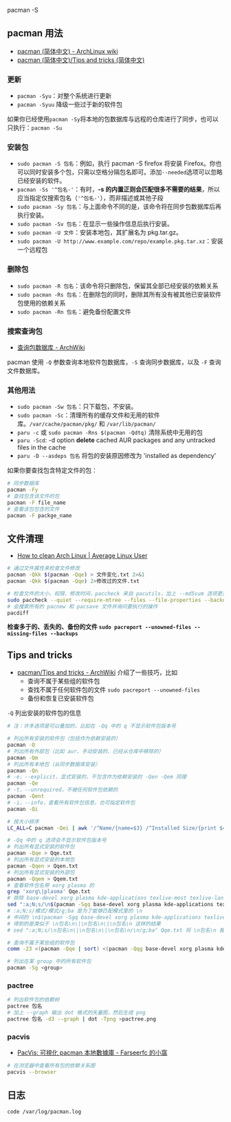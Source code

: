 pacman -S

## pacman 用法

- [pacman (简体中文) - ArchLinux wiki](<https://wiki.archlinux.org/index.php/Pacman_(%E7%AE%80%E4%BD%93%E4%B8%AD%E6%96%87)>)
- [pacman (简体中文)/Tips and tricks (简体中文)](<https://wiki.archlinux.org/index.php/Pacman_(%E7%AE%80%E4%BD%93%E4%B8%AD%E6%96%87)/Tips_and_tricks_(%E7%AE%80%E4%BD%93%E4%B8%AD%E6%96%87)>)

### 更新

- `pacman -Syu`：对整个系统进行更新
- `pacman -Syuu` 降级一些过于新的软件包

如果你已经使用`pacman -Sy`将本地的包数据库与远程的仓库进行了同步，也可以只执行：`pacman -Su`

### 安装包

- `sudo pacman -S 包名`：例如，执行 pacman -S firefox 将安装 Firefox。你也可以同时安装多个包，只需以空格分隔包名即可。添加`--needed`选项可以忽略已经安装的软件。
- `pacman -Ss '^包名-'`：有时，**-s 的内置正则会匹配很多不需要的结果**，所以应当指定仅搜索包名（`'^包名-'`），而非描述或其他子段
- `sudo pacman -Sy 包名`：与上面命令不同的是，该命令将在同步包数据库后再执行安装。
- `sudo pacman -Sv 包名`：在显示一些操作信息后执行安装。
- `sudo pacman -U 文件`：安装本地包，其扩展名为 pkg.tar.gz。
- `sudo pacman -U http://www.example.com/repo/example.pkg.tar.xz`：安装一个远程包

### 删除包

- `sudo pacman -R 包名`：该命令将只删除包，保留其全部已经安装的依赖关系
- `sudo pacman -Rs 包名`：在删除包的同时，删除其所有没有被其他已安装软件包使用的依赖关系
- `sudo pacman -Rn 包名`：避免备份配置文件

### 搜索查询包

- [查询包数据库 - ArchWiki](<https://wiki.archlinux.org/index.php/Pacman_(%E7%AE%80%E4%BD%93%E4%B8%AD%E6%96%87)#%E6%9F%A5%E8%AF%A2%E5%8C%85%E6%95%B0%E6%8D%AE%E5%BA%93>)

pacman 使用 `-Q` 参数查询本地软件包数据库，`-S` 查询同步数据库，以及 `-F` 查询文件数据库。

### 其他用法

- `sudo pacman -Sw 包名`：只下载包，不安装。
- `sudo pacman -Sc`：清理所有的缓存文件和无用的软件库。`/var/cache/pacman/pkg/` 和 `/var/lib/pacman/`
- `paru -c` 或 `sudo pacman -Rns $(pacman -Qdtq)` 清除系统中无用的包
- `paru -Scd`: -d option **delete** cached AUR packages and any untracked files in the cache
- `paru -D --asdeps 包名` 将包的安装原因修改为 'installed as dependency'

如果你要查找包含特定文件的包：

```bash
# 同步数据库
pacman -Fy
# 查找包含该文件的包
pacman -F file_name
# 查看该包包含的文件
pacman -F packge_name
```

## 文件清理

- [How to clean Arch Linux | Average Linux User](https://averagelinuxuser.com/clean-arch-linux/)

```bash
# 通过文件属性来检查文件修改
pacman -Qkk $(pacman -Qqe) > 文件变化.txt 2>&1
pacman -Qkk $(pacman -Qqe) 2>修改过的文件.txt

# 检查文件的大小、权限、修改时间，paccheck 来自 pacutils，加上 --md5sum 选项更加精确
sudo paccheck --quiet --require-mtree --files --file-properties --backup --noextract --noupgrade --db-files
# 会搜索所有的 pacnew 和 pacsave 文件并询问要执行的操作
pacdiff
```

**检查多于的、丢失的、备份的文件 `sudo pacreport --unowned-files --missing-files --backups`**

## Tips and tricks

- [pacman/Tips and tricks - ArchWiki](https://wiki.archlinux.org/title/Pacman/Tips_and_tricks)
  介绍了一些技巧，比如
  - 查询不属于某些组的软件包
  - 查找不属于任何软件包的文件 `sudo pacreport --unowned-files`
  - 备份和恢复已安装软件包

`-Q` 列出安装的软件包的信息

```bash
# 注：许多选项是可以叠加的，比如在 -Qq 中的 q 不显示软件包版本号

# 列出所有安装的软件包（包括作为依赖安装的）
pacman -Q
# 列出所有外部包（比如 aur、手动安装的、已经从仓库中移除的）
pacman -Qm
# 列出所有本地包（从同步数据库安装）
pacman -Qn
# -e，--explicit，显式安装的，不包含作为依赖安装的 -Qen -Qem 同理
pacman -Qe
# -t，--unrequired，不被任何软件包依赖的
pacman -Qent
# -i，--info，查看所有软件包信息，也可指定软件包
pacman -Qi

# 按大小排序
LC_ALL=C pacman -Qei | awk '/^Name/{name=$3} /^Installed Size/{print $4$5, name}' | sort -h

# -Qq 中的 q 选项会不显示软件包版本号
# 列出所有显式安装的软件包
pacman -Qqe > Qqe.txt
# 列出所有显式安装的本地包
pacman -Qqen > Qqen.txt
# 列出所有显式安装的外部包
pacman -Qqem > Qqem.txt
# 查看软件包名带 xorg plasma 的
grep 'xorg\|plasma' Qqe.txt
# 排除 base-devel xorg plasma kde-applications texlive-most texlive-lang 组的显式安装的软件包
sed ":a;N;s/\n$(pacman -Sgq base-devel xorg plasma kde-applications texlive-most texlive-lang | sed ':a;N;s/\n/\\n\\|\\n/g;ba')\n/\n/g;ba" Qqe.txt
# :a;N;s/模式/模式/g;ba 是为了能够匹配模式里的 \n
# 中间的 \n$(pacman -Sgq base-devel xorg plasma kde-applications texlive-most texlive-lang | sed ':a;N;s/\n/\\n\\|\\n/g;ba')\n
# 得到的是类似于 \n包名\n\|\n包名\n\|\n包名\n 这样的结果
# sed ":a;N;s/\n包名\n\|\n包名\n\|\n包名\n/\n/g;ba" Qqe.txt 将 \n包名\n 替换成 \n

# 查询不属于某些组的软件包
comm -23 <(pacman -Qqe | sort) <(pacman -Qqg base-devel xorg plasma kde-applications texlive-most texlive-lang fcitx5-im | sort)
```

```bash
# 列出在某 group 中的所有软件包
pacman -Sg <group>
```

### pactree

```bash
# 列出软件包的依赖树
pactree 包名
# 加上 --graph 输出 dot 格式的矢量图，然后生成 png
pactree 包名 -d3 --graph | dot -Tpng >pactree.png
```

### pacvis

- [PacVis: 可視化 pacman 本地數據庫 - Farseerfc 的小窩](https://farseerfc.me/pacvis.html#id23)

```bash
# 在浏览器中查看所有包的依赖关系图
pacvis --browser
```

## 日志

`code /var/log/pacman.log`

